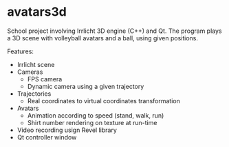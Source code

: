 # avatars3d

School project involving Irrlicht 3D engine (C++) and Qt. The program plays a 3D scene with volleyball avatars and a ball, using given positions.

Features:
* Irrlicht scene
* Cameras
    * FPS camera
    * Dynamic camera using a given trajectory
* Trajectories
    * Real coordinates to virtual coordinates transformation
* Avatars
    * Animation according to speed (stand, walk, run)
    * Shirt number rendering on texture at run-time
* Video recording usign Revel library
* Qt controller window
